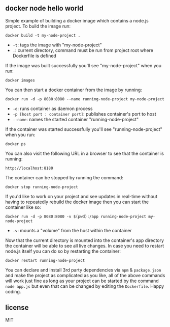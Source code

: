 ## docker node hello world

Simple example of building a docker image which contains a node.js project. To build the image run:
```
docker build -t my-node-project .
```

* `-t`: tags the image with "my-node-project"
* `.`: current directory, command must be run from project root where Dockerfile is defined

If the image was built successfully you'll see "my-node-project" when you run:
```
docker images
```

You can then start a docker container from the image by running:
```
docker run -d -p 8080:8080 --name running-node-project my-node-project
```

* `-d`: runs container as daemon process
* `-p [host port : container port]`: publishes container's port to host
* `--name`: names the started container "running-node-project"

If the container was started successfully you'll see "running-node-project" when you run:
```
docker ps
```

You can also visit the following URL in a browser to see that the container is running:
```
http://localhost:8180
```

The container can be stopped by running the command:
```
docker stop running-node-project
```

If you'd like to work on your project and see updates in real-time without having to repeatedly rebuild the docker image then you can start the container like so:
```
docker run -d -p 8080:8080 -v $(pwd):/app running-node-project my-node-project
```

* `-v`: mounts a "volume" from the host within the container

Now that the current directory is mounted into the container's app directory the container will be able to see all live changes. In case you need to restart node.js itself you can do so by restarting the container:
```
docker restart running-node-project
```

You can declare and install 3rd party dependencies via `npm` & `package.json` and make the project as complicated as you like, all of the above commands will work just fine as long as your project can be started by the command `node app.js` but even that can be changed by editing the `Dockerfile`. Happy coding.

## license

MIT
